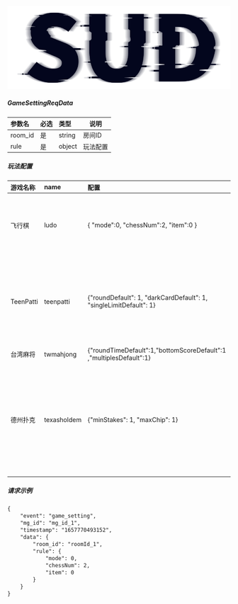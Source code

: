 #

![SUD](../../../Resource/logo.png)

##### GameSettingReqData

| 参数名     | 必选  | 类型     | 说明   |
|:--------|:----|:-------|------|
| room_id | 是   | string | 房间ID |
| rule    | 是   | object | 玩法配置 |

##### 玩法配置

| 游戏名称      | name        | 配置                                                                  | 介绍                                                                                                                                  |
|:----------|:------------|:--------------------------------------------------------------------|-------------------------------------------------------------------------------------------------------------------------------------|
| 飞行棋       | ludo        | { "mode":0, "chessNum":2, "item":0 }                                | mode：默认赛制，0快速，1经典；chessNum：默认棋子数量,2对应2颗棋子，4对应4颗棋子；item：默认道具，1要，0不要                                                                  ||   |
| TeenPatti | teenpatti   | {"roundDefault": 1, "darkCardDefault": 1, "singleLimitDefault": 1}  | roundDefault: 最大回合的下标，范围为1~2，默认为1；darkCardDefault: 最大暗牌的下标，范围为1~2，默认为1；singleLimitDefault: 单注上限下标，范围1~3，默认1                         |   ||
| 台湾麻将      | twmahjong   | {"roundTimeDefault":1,"bottomScoreDefault":1 ,"multiplesDefault":1} ||   ||
| 德州扑克      | texasholdem | {"minStakes": 1, "maxChip": 1}                                      | minStakes: 大小盲数组的下标范围1~3，默认1，maxChip：最大带入数组范围下标，范围1~3，默认1; 示例: {"texasholdem":{"minStakes": 3,"maxChip": 1}}，配置选中大小盲第三个选项，最大带入第一个选项 |   ||


##### 请求示例
```
{
    "event": "game_setting",
	"mg_id": "mg_id_1",
    "timestamp": "1657770493152",
	"data": {
	    "room_id": "roomId_1",
		"rule": {
		    "mode": 0,
		    "chessNum": 2,
            "item": 0
		}
	}
}
```
